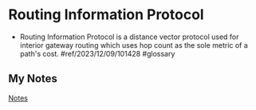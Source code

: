 # Routing Information Protocol
- Routing Information Protocol is a distance vector protocol used for interior gateway routing which uses hop count as the sole metric of a path's cost. #ref/2023/12/09/101428 #glossary 
## My Notes
[Notes](mynotes/routing-information-protocol-notes.md)
